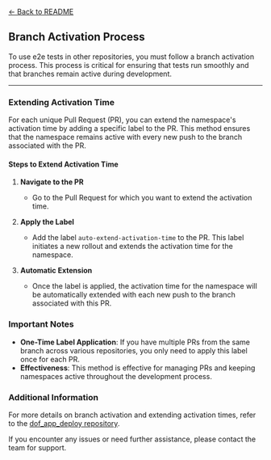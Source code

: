 [← Back to README](../README.md)

## Branch Activation Process

To use e2e tests in other repositories, you must follow a branch activation process. This process is critical for ensuring that tests run smoothly and that branches remain active during development.

---

### Extending Activation Time

For each unique Pull Request (PR), you can extend the namespace's activation time by adding a specific label to the PR. This method ensures that the namespace remains active with every new push to the branch associated with the PR.

#### Steps to Extend Activation Time

1. **Navigate to the PR**

   - Go to the Pull Request for which you want to extend the activation time.

2. **Apply the Label**

   - Add the label `auto-extend-activation-time` to the PR. This label initiates a new rollout and extends the activation time for the namespace.

3. **Automatic Extension**
   - Once the label is applied, the activation time for the namespace will be automatically extended with each new push to the branch associated with this PR.

### Important Notes

- **One-Time Label Application**: If you have multiple PRs from the same branch across various repositories, you only need to apply this label once for each PR.
- **Effectiveness**: This method is effective for managing PRs and keeping namespaces active throughout the development process.

### Additional Information

For more details on branch activation and extending activation times, refer to the [dof_app_deploy repository](https://github.com/hpi-schul-cloud/dof_app_deploy#extend-activation-time-by-adding-a-label-to-your-pr).

If you encounter any issues or need further assistance, please contact the team for support.
